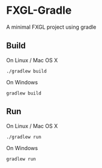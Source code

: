 # FXGL-Gradle
A minimal FXGL project using gradle

## Build

On Linux / Mac OS X

```
./gradlew build
```

On Windows

```
gradlew build
```

## Run

On Linux / Mac OS X

```
./gradlew run
```

On Windows

```
gradlew run
```